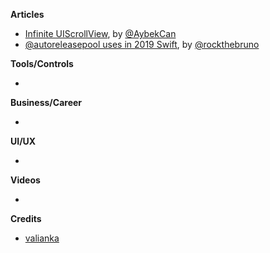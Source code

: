 
**Articles**

* [Infinite UIScrollView](https://medium.com/flawless-app-stories/infinite-uiscrollview-b516a5d14caf), by [@AybekCan](https://twitter.com/AybekCan)
* [@autoreleasepool uses in 2019 Swift](https://swiftrocks.com/autoreleasepool-in-2019-swift.html), by [@rockthebruno](https://twitter.com/rockthebruno)

**Tools/Controls**

* 

**Business/Career**

* 

**UI/UX**

* 

**Videos**

* 

**Credits**

* [valianka](https://github.com/valianka)
